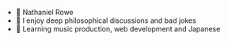 - 👋 Nathaniel Rowe
- 👀 I enjoy deep philosophical discussions and bad jokes
- 🌱 Learning music production, web development and Japanese

<!---
nbrowe/nbrowe is a ✨ special ✨ repository because its `README.md` (this file) appears on your GitHub profile.
You can click the Preview link to take a look at your changes.
--->
